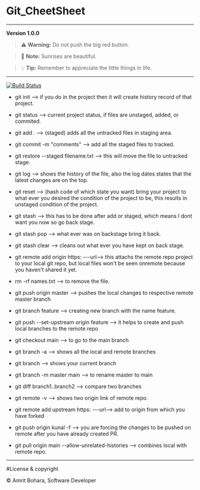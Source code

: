 # Git_CheetSheet
---
**Version 1.0.0**

> :warning: **Warning:** Do not push the big red button.

> :memo: **Note:** Sunrises are beautiful.

> :bulb: **Tip:** Remember to appreciate the little things in life.
---

[![Build Status](https://travis-ci.org/joemccann/dillinger.svg?branch=master)](https://dillinger.io/)
- git init --> if you do in the project then it will create history record of that project.

- git status --> current project status, if files are unstaged, added, or commited.

- git add . --> (staged) adds all the untracked files in staging area.

- git commit -m "comments" --> add all the staged files to tracked.

- git restore --staged filename.txt --> this will move the file to untracked stage.

- git log --> shows the history of the file, also the log dates states that the latest changes are on the top.

- git reset --> (hash code of which state you want) bring your project to what ever you desired the condition of the project to be, this results in unstaged condition of the project.

- git stash --> this has to be done after add or staged, which means I dont want you now so go back stage.

- git stash pop --> what ever was on backstage bring it back.

- git stash clear --> cleans out what ever you have kept on back stage.

- git remote add origin https: ---url--> this attachs the remote repo project to your local git repo, but local files won't be seen onremote because you haven't shared it yet.

- rm -rf names.txt --> to remove the file.

- git push origin master --> pushes the local changes to respective remote master branch

- git branch feature --> creating new branch with the name feature.

- git push --set-upstream origin feature --> it helps to create and push local branches to the remote repo

- git checkout main --> to go to the main branch

- git branch -a --> shows all the local and remote branches

- git branch --> shows your current branch

- git branch -m master main --> to rename master to main

- git diff branch1..branch2 --> compare two branches 

- git remote -v --> shows two origin link of remote repo.

- git remote add upstream https: ---url--> add to origin from which you have forked

- git push origin kunal -f --> you are forcing the changes to be pushed on remote after you have already created PR.

- git pull origin main --allow-unrelated-histories --> combines local with remote repo.

---
#License & copyright

&copy; Amrit Bohara, Software Developer



